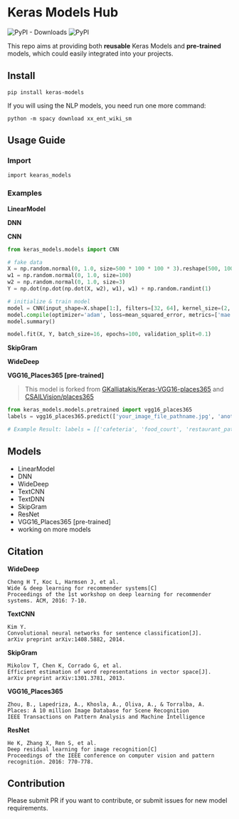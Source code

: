 # Keras Models Hub

![PyPI - Downloads](https://img.shields.io/pypi/dm/keras-models?label=PyPI)
![PyPI](https://img.shields.io/pypi/v/keras-models?color=%2300a8ff&label=Latest)

This repo aims at providing both **reusable** Keras Models and **pre-trained** models, which could easily integrated into your projects.

## Install

```shell
pip install keras-models
```

If you will using the NLP models, you need run one more command:
```shell
python -m spacy download xx_ent_wiki_sm
```

## Usage Guide

### Import

```
import kearas_models
```


### Examples

__LinearModel__

__DNN__

__CNN__

```python
from keras_models.models import CNN

# fake data
X = np.random.normal(0, 1.0, size=500 * 100 * 100 * 3).reshape(500, 100, 100, 3)
w1 = np.random.normal(0, 1.0, size=100)
w2 = np.random.normal(0, 1.0, size=3)
Y = np.dot(np.dot(np.dot(X, w2), w1), w1) + np.random.randint(1)

# initialize & train model
model = CNN(input_shape=X.shape[1:], filters=[32, 64], kernel_size=(2, 2), pool_size=(3, 3), padding='same', r_dropout=0.25, num_classes=1)
model.compile(optimizer='adam', loss=mean_squared_error, metrics=['mae', 'mse'])
model.summary()

model.fit(X, Y, batch_size=16, epochs=100, validation_split=0.1)
```

__SkipGram__

__WideDeep__

__VGG16_Places365 [pre-trained]__
> This model is forked from [GKalliatakis/Keras-VGG16-places365](https://github.com/GKalliatakis/Keras-VGG16-places365) and [CSAILVision/places365](https://github.com/CSAILVision/places365)

```python
from keras_models.models.pretrained import vgg16_places365
labels = vgg16_places365.predict(['your_image_file_pathname.jpg', 'another.jpg'], n_top=3)

# Example Result: labels = [['cafeteria', 'food_court', 'restaurant_patio'], ['beach', 'sand']]
```


## Models

- LinearModel
- DNN
- WideDeep
- TextCNN
- TextDNN
- SkipGram
- ResNet
- VGG16_Places365 [pre-trained]
- working on more models

## Citation

__WideDeep__

```
Cheng H T, Koc L, Harmsen J, et al. 
Wide & deep learning for recommender systems[C]
Proceedings of the 1st workshop on deep learning for recommender systems. ACM, 2016: 7-10.
```

__TextCNN__

```
Kim Y. 
Convolutional neural networks for sentence classification[J]. 
arXiv preprint arXiv:1408.5882, 2014.
```

__SkipGram__

```
Mikolov T, Chen K, Corrado G, et al. 
Efficient estimation of word representations in vector space[J]. 
arXiv preprint arXiv:1301.3781, 2013.
```


__VGG16_Places365__
```
Zhou, B., Lapedriza, A., Khosla, A., Oliva, A., & Torralba, A.
Places: A 10 million Image Database for Scene Recognition
IEEE Transactions on Pattern Analysis and Machine Intelligence
```

__ResNet__
```
He K, Zhang X, Ren S, et al. 
Deep residual learning for image recognition[C]
Proceedings of the IEEE conference on computer vision and pattern recognition. 2016: 770-778.

```

## Contribution

Please submit PR if you want to contribute, or submit issues for new model requirements.

